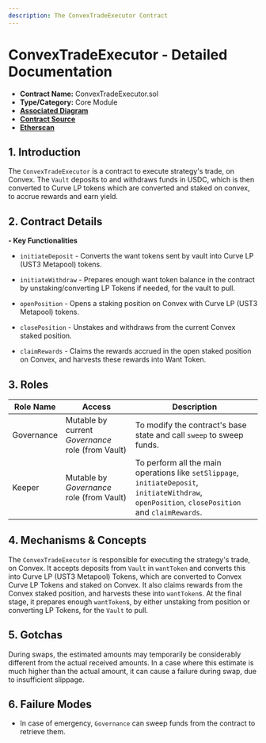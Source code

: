 ```yaml
---
description: The ConvexTradeExecutor Contract
---
```


# ConvexTradeExecutor - Detailed Documentation

- **Contract Name:** ConvexTradeExecutor.sol
- **Type/Category:** Core Module
- [**Associated Diagram**]()
- [**Contract Source**](../contracts/ConvexTradeExecutor.sol)
- [**Etherscan**](https://etherscan.io/address/0x3167b932336b029bBFE1964E435889FA8e595738)

## 1. Introduction

The `ConvexTradeExecutor` is a contract to execute strategy's trade, on Convex. The `Vault` deposits to and withdraws funds in USDC, which is then converted to Curve LP tokens which are converted and staked on convex, to accrue rewards and earn yield.

## 2. Contract Details

**- Key Functionalities**

- `initiateDeposit` - Converts the want tokens sent by vault into Curve LP (UST3 Metapool) tokens.

- `initiateWithdraw` - Prepares enough want token balance in the contract by unstaking/converting LP Tokens if needed, for the vault to pull.

- `openPosition` - Opens a staking position on Convex with Curve LP (UST3 Metapool) tokens.

- `closePosition` - Unstakes and withdraws from the current Convex staked position.

- `claimRewards` - Claims the rewards accrued in the open staked position on Convex, and harvests these rewards into Want Token.

## 3. Roles

| Role Name  | Access                                            | Description                                                                                                                                       |
| ---------- | ------------------------------------------------- | ------------------------------------------------------------------------------------------------------------------------------------------------- |
| Governance | Mutable by current _Governance_ role (from Vault) | To modify the contract's base state and call `sweep` to sweep funds.                                                                              |
| Keeper     | Mutable by _Governance_ role (from Vault)         | To perform all the main operations like `setSlippage`, `initiateDeposit`, `initiateWithdraw`, `openPosition`, `closePosition` and `claimRewards`. |

## 4. Mechanisms & Concepts

The `ConvexTradeExecutor` is responsible for executing the strategy's trade, on Convex. It accepts deposits from `Vault` in `wantToken` and converts this into Curve LP (UST3 Metapool) Tokens, which are converted to Convex Curve LP Tokens and staked on Convex. It also claims rewards from the Convex staked position, and harvests these into `wantToken`s. At the final stage, it prepares enough `wantToken`s, by either unstaking from position or converting LP Tokens, for the `Vault` to pull.

## 5. Gotchas

During swaps, the estimated amounts may temporarily be considerably different from the actual received amounts. In a case where this estimate is much higher than the actual amount, it can cause a failure during swap, due to insufficient slippage.

## 6. Failure Modes

- In case of emergency, `Governance` can sweep funds from the contract to retrieve them.
